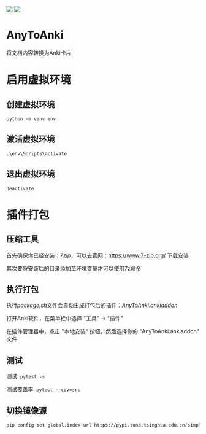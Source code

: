 ![](https://img.shields.io/github/actions/workflow/status/GuoXiCheng/AnyToAnki/build-and-test.yml?branch=main)
![](https://img.shields.io/codecov/c/github/GuoXiCheng/AnyToAnki)

# AnyToAnki
将文档内容转换为Anki卡片

# 启用虚拟环境
## 创建虚拟环境
```
python -m venv env
```
## 激活虚拟环境
```
.\env\Scripts\activate
```
## 退出虚拟环境
```
deactivate
```
# 插件打包

## 压缩工具

首先确保你已经安装：*7zip*，可以去官网：https://www.7-zip.org/ 下载安装

其次要将安装后的目录添加至环境变量才可以使用7z命令

## 执行打包

执行*package.sh*文件会自动生成打包后的插件：*AnyToAnki.ankiaddon*

打开Anki软件，在菜单栏中选择 "工具" -> "插件"

在插件管理器中，点击 "本地安装" 按钮，然后选择你的 "AnyToAnki.ankiaddon" 文件

## 测试

测试: `pytest -s`

测试覆盖率: `pytest --cov=src`

## 切换镜像源

```bash
pip config set global.index-url https://pypi.tuna.tsinghua.edu.cn/simple
```
